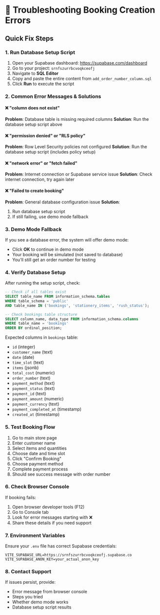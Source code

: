 # 🔧 Troubleshooting Booking Creation Errors

## Quick Fix Steps

### 1. **Run Database Setup Script**
1. Open your Supabase dashboard: https://supabase.com/dashboard
2. Go to your project: `srnfszurrbcvoqkceofj`
3. Navigate to **SQL Editor**
4. Copy and paste the entire content from `add_order_number_column.sql`
5. Click **Run** to execute the script

### 2. **Common Error Messages & Solutions**

#### ❌ "column does not exist"
**Problem**: Database table is missing required columns
**Solution**: Run the database setup script above

#### ❌ "permission denied" or "RLS policy"
**Problem**: Row Level Security policies not configured
**Solution**: Run the database setup script (includes policy setup)

#### ❌ "network error" or "fetch failed"
**Problem**: Internet connection or Supabase service issue
**Solution**: Check internet connection, try again later

#### ❌ "Failed to create booking"
**Problem**: General database configuration issue
**Solution**: 
1. Run database setup script
2. If still failing, use demo mode fallback

### 3. **Demo Mode Fallback**
If you see a database error, the system will offer demo mode:
- Click **OK** to continue in demo mode
- Your booking will be simulated (not saved to database)
- You'll still get an order number for testing

### 4. **Verify Database Setup**
After running the setup script, check:

```sql
-- Check if all tables exist
SELECT table_name FROM information_schema.tables 
WHERE table_schema = 'public' 
AND table_name IN ('bookings', 'stationery_items', 'rush_status');

-- Check bookings table structure
SELECT column_name, data_type FROM information_schema.columns 
WHERE table_name = 'bookings' 
ORDER BY ordinal_position;
```

Expected columns in `bookings` table:
- `id` (integer)
- `customer_name` (text)
- `date` (date)
- `time_slot` (text)
- `items` (jsonb)
- `total_cost` (numeric)
- `order_number` (text)
- `payment_method` (text)
- `payment_status` (text)
- `payment_id` (text)
- `payment_amount` (numeric)
- `payment_currency` (text)
- `payment_completed_at` (timestamp)
- `created_at` (timestamp)

### 5. **Test Booking Flow**
1. Go to main store page
2. Enter customer name
3. Select items and quantities
4. Choose date and time slot
5. Click "Confirm Booking"
6. Choose payment method
7. Complete payment process
8. Should see success message with order number

### 6. **Check Browser Console**
If booking fails:
1. Open browser developer tools (F12)
2. Go to Console tab
3. Look for error messages starting with ❌
4. Share these details if you need support

### 7. **Environment Variables**
Ensure your `.env` file has correct Supabase credentials:
```
VITE_SUPABASE_URL=https://srnfszurrbcvoqkceofj.supabase.co
VITE_SUPABASE_ANON_KEY=your_actual_anon_key
```

### 8. **Contact Support**
If issues persist, provide:
- Error message from browser console
- Steps you tried
- Whether demo mode works
- Database setup script results
